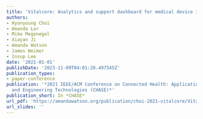 ```yaml
---
title: 'Vitalcore: Analytics and support dashboard for medical device integration'
authors:
- Hyonyoung Choi
- Amanda Lor
- Mike Megonegal
- Xiayan Ji
- Amanda Watson
- James Weimer
- Insup Lee
date: '2021-01-01'
publishDate: '2023-11-09T04:01:28.497545Z'
publication_types:
- paper-conference
publication: '*2021 IEEE/ACM Conference on Connected Health: Applications, Systems
  and Engineering Technologies (CHASE)*'
publication_short: In *CHASE*
url_pdf: 'https://amandawatson.org/publication/choi-2021-vitalcore/VitalCore.pdf'
url_slides: ''
---
```

